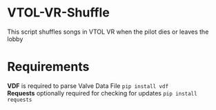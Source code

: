 # VTOL-VR-Shuffle
This script shuffles songs in VTOL VR when the pilot dies or leaves the lobby

# Requirements
**VDF** is required to parse Valve Data File
`pip install vdf`<br />
**Requests** optionally required for checking for updates
`pip install requests`

